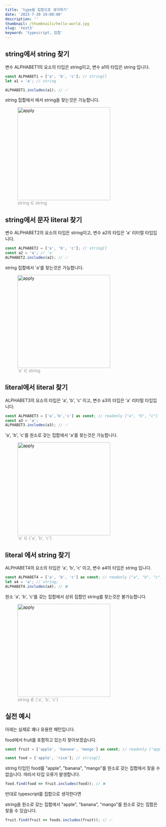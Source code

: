 ```yaml
---
title: 'type을 집합으로 생각하기'
date: '2023-7-30 19:00:00'
description: ''
thumbnail: /thumbnails/hello-world.jpg
slug: 'test3'
keyword: 'typescript, 집합'
---
```


## string에서 string 찾기

변수 ALPHABET1의 요소의 타입은 string이고, 변수 a1의 타입은 string 입니다.

```ts
const ALPHABET1 = ['a', 'b', 'c']; // string[]
let a1 = 'a'; // string

ALPHABET1.includes(a1); // ✅
```

string 집합에서 에서 string을 찾는것은 가능합니다.

<figure>
  <img src="/assets/blog/string_string.svg" alt="apply" width="300px">
  <figcaption style="width: 300px; color: #979797">string ∈ string</figcaption>
</figure>


## string에서 문자 literal 찾기

변수 ALPHABET2의 요소의 타입은 string이고, 변수 a2의 타입은 'a' 리터럴 타입입니다.

```ts
const ALPHABET2 = ['a', 'b', 'c']; // string[]
const a2 = 'a'; // 'a'
ALPHABET2.includes(a2); // ✅
```

string 집합에서 'a'를 찾는것은 가능합니다.

<figure>
  <img src="/assets/blog/string_a.svg" alt="apply" width="300px">
  <figcaption style="width: 300px; color: #979797">'a' ∈ string</figcaption>
</figure>


## literal에서 literal 찾기

ALPHABET3의 요소의 타입은 'a', 'b', 'c' 이고, 변수 a3의 타입은 'a' 리터럴 타입입니다.

```ts
const ALPHABET3 = ['a','b','c'] as const; // readonly ["a", "b", "c"]
const a3 = 'a';
ALPHABET3.includes(a3); // ✅
```

'a', 'b', 'c'를 원소로 갖는 집합에서 'a'를 찾는것은 가능합니다.

<figure>
  <img src="/assets/blog/abc_a.svg" alt="apply" width="300px">
  <figcaption style="width: 300px; color: #979797">'a' ∈ {'a', 'b', 'c'}</figcaption>
</figure>



## literal 에서 string 찾기

ALPHABET4의 요소의 타입은 'a', 'b', 'c' 이고, 변수 a4의 타입은 string 입니다.

```ts
const ALPHABET4 = ['a', 'b', 'c'] as const; // readonly ["a", "b", "c"]
let a4 = 'a'; // string;
ALPHABET4.includes(a4); // ❌
```

원소 'a', 'b', 'c'를 갖는 집합에서 상위 집합인 string를 찾는것은 불가능합니다.

<figure>
  <img src="/assets/blog/string_abc.svg" alt="apply" width="300px">
  <figcaption style="width: 300px; color: #979797">string ∉ {'a', 'b', 'c'}</figcaption>
</figure>

## 실전 예시

아래는 실제로 꽤나 유용한 패턴입니다.

food에서 fruit를 포함하고 있는지 찾아보겠습니다.

```ts
const fruit = ['apple', 'banana', 'mango'] as const; // readonly ["apple", "banana", "mango"]

const food = ['apple', 'rice']; // string[]
```

string 타입인 food를 "apple", "banana", "mango"를 원소로 갖는 집합에서 찾을 수 없습니다. 따라서 타입 오류가 발생합니다.

```ts
food.find(food => fruit.includes(food)); // ❌
```

반대로 typescript를 집합으로 생각한다면

string을 원소로 갖는 집합에서 "apple", "banana", "mango"를 원소로 갖는 집합은 찾을 수 있습니다.
```ts
fruit.find(fruit => foods.includes(fruit)); // ✅
```



